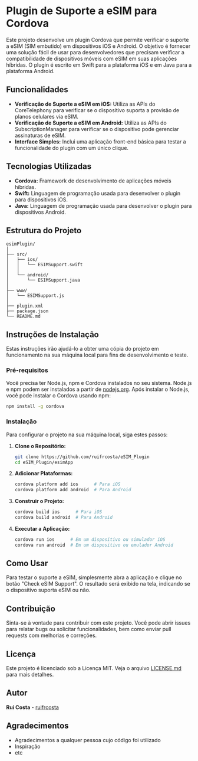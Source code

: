 # Plugin de Suporte a eSIM para Cordova

Este projeto desenvolve um plugin Cordova que permite verificar o suporte a eSIM (SIM embutido) em dispositivos iOS e Android. O objetivo é fornecer uma solução fácil de usar para desenvolvedores que precisam verificar a compatibilidade de dispositivos móveis com eSIM em suas aplicações híbridas. O plugin é escrito em Swift para a plataforma iOS e em Java para a plataforma Android.

## Funcionalidades

- **Verificação de Suporte a eSIM em iOS:** Utiliza as APIs do CoreTelephony para verificar se o dispositivo suporta a provisão de planos celulares via eSIM.
- **Verificação de Suporte a eSIM em Android:** Utiliza as APIs do SubscriptionManager para verificar se o dispositivo pode gerenciar assinaturas de eSIM.
- **Interface Simples:** Inclui uma aplicação front-end básica para testar a funcionalidade do plugin com um único clique.

## Tecnologias Utilizadas

- **Cordova:** Framework de desenvolvimento de aplicações móveis híbridas.
- **Swift:** Linguagem de programação usada para desenvolver o plugin para dispositivos iOS.
- **Java:** Linguagem de programação usada para desenvolver o plugin para dispositivos Android.

## Estrutura do Projeto

```
esimPlugin/
│
├── src/
│   ├── ios/
│   │   └── ESIMSupport.swift
│   │
│   └── android/
│       └── ESIMSupport.java
│
├── www/
│   └── ESIMSupport.js
│
├── plugin.xml
├── package.json
└── README.md
```

## Instruções de Instalação

Estas instruções irão ajudá-lo a obter uma cópia do projeto em funcionamento na sua máquina local para fins de desenvolvimento e teste.

### Pré-requisitos

Você precisa ter Node.js, npm e Cordova instalados no seu sistema. Node.js e npm podem ser instalados a partir de [nodejs.org](https://nodejs.org/). Após instalar o Node.js, você pode instalar o Cordova usando npm:

```bash
npm install -g cordova
```

### Instalação

Para configurar o projeto na sua máquina local, siga estes passos:

1. **Clone o Repositório:**
   ```bash
   git clone https://github.com/ruifrcosta/eSIM_Plugin
   cd eSIM_Plugin/esimApp
   ```

2. **Adicionar Plataformas:**
   ```bash
   cordova platform add ios      # Para iOS
   cordova platform add android  # Para Android
   ```

3. **Construir o Projeto:**
   ```bash
   cordova build ios      # Para iOS
   cordova build android  # Para Android
   ```

4. **Executar a Aplicação:**
   ```bash
   cordova run ios      # Em um dispositivo ou simulador iOS
   cordova run android  # Em um dispositivo ou emulador Android
   ```

## Como Usar

Para testar o suporte a eSIM, simplesmente abra a aplicação e clique no botão "Check eSIM Support". O resultado será exibido na tela, indicando se o dispositivo suporta eSIM ou não.

## Contribuição

Sinta-se à vontade para contribuir com este projeto. Você pode abrir issues para relatar bugs ou solicitar funcionalidades, bem como enviar pull requests com melhorias e correções.

## Licença

Este projeto é licenciado sob a Licença MIT. Veja o arquivo [LICENSE.md](https://github.com/ruifrcosta/eSIM_Plugin/blob/main/LICENSE.md) para mais detalhes.

## Autor

**Rui Costa** - [ruifrcosta](https://github.com/ruifrcosta)

## Agradecimentos

- Agradecimentos a qualquer pessoa cujo código foi utilizado
- Inspiração
- etc
